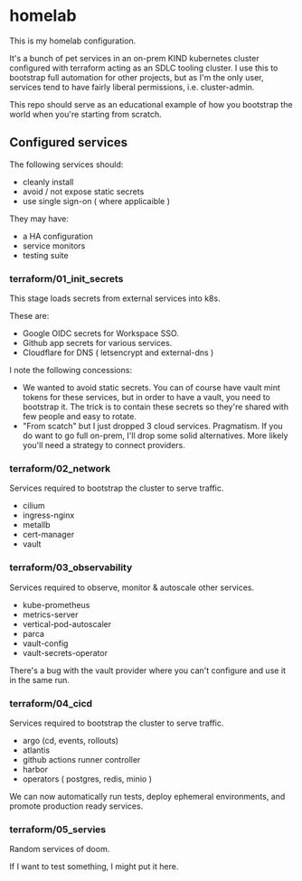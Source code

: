 # homelab

This is my homelab configuration.  

It's a bunch of pet services in an on-prem KIND kubernetes cluster configured with terraform acting as an SDLC tooling cluster.  I use this to bootstrap full automation for other projects, but as I'm the only user, services tend to have fairly liberal permissions, i.e. cluster-admin.

This repo should serve as an educational example of how you bootstrap the world when you're starting from scratch.

## Configured services

The following services should: 

- cleanly install
- avoid / not expose static secrets
- use single sign-on ( where applicaible )

They may have:

- a HA configuration 
- service monitors
- testing suite

### terraform/01_init_secrets

This stage loads secrets from external services into k8s.

These are:

- Google OIDC secrets for Workspace SSO.
- Github app secrets for various services.
- Cloudflare for DNS ( letsencrypt and external-dns )

I note the following concessions:

- We wanted to avoid static secrets.  You can of course have vault mint tokens for these services, but in order to have a vault, you need to bootstrap it.  The trick is to contain these secrets so they're shared with few people and easy to rotate.
- "From scatch" but I just dropped 3 cloud services.  Pragmatism.  If you do want to go full on-prem, I'll drop some solid alternatives.  More likely you'll need a strategy to connect providers.  

### terraform/02_network

Services required to bootstrap the cluster to serve traffic.

- cilium
- ingress-nginx
- metallb
- cert-manager
- vault

### terraform/03_observability

Services required to observe, monitor & autoscale other services.

- kube-prometheus 
- metrics-server
- vertical-pod-autoscaler
- parca
- vault-config
- vault-secrets-operator

There's a bug with the vault provider where you can't configure and use it in the same run.

### terraform/04_cicd

Services required to bootstrap the cluster to serve traffic.

- argo (cd, events, rollouts)
- atlantis
- github actions runner controller 
- harbor
- operators ( postgres, redis, minio )

We can now automatically run tests, deploy ephemeral environments, and promote production ready services.  

### terraform/05_servies

Random services of doom.  

If I want to test something, I might put it here.
